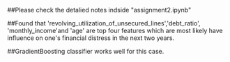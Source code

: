 ##Please check the detalied notes indside "assignment2.ipynb"

##Found that 'revolving_utilization_of_unsecured_lines','debt_ratio', 'monthly_income'and 'age' are top four features which are most likely have influence on one's financial distress in the next two years.

##GradientBoosting classifier works well for this case.
